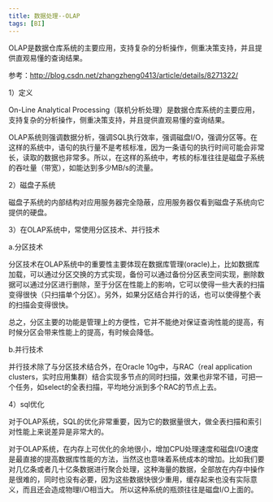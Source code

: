 ```yaml
---
title: 数据处理--OLAP
tags: [BI]
---
```


OLAP是数据仓库系统的主要应用，支持复杂的分析操作，侧重决策支持，并且提供直观易懂的查询结果。

参考：http://blog.csdn.net/zhangzheng0413/article/details/8271322/

1）定义

On-Line Analytical Processing（联机分析处理）是数据仓库系统的主要应用，支持复杂的分析操作，侧重决策支持，并且提供直观易懂的查询结果。 

OLAP系统则强调数据分析，强调SQL执行效率，强调磁盘I/O，强调分区等。在这样的系统中，语句的执行量不是考核标准，因为一条语句的执行时间可能会非常长，读取的数据也非常多。所以，在这样的系统中，考核的标准往往是磁盘子系统的吞吐量（带宽），如能达到多少MB/s的流量。

2）磁盘子系统

磁盘子系统的内部结构对应用服务器完全隐蔽，应用服务器仅看到磁盘子系统向它提供的硬盘。

3）在OLAP系统中，常使用分区技术、并行技术

a.分区技术

分区技术在OLAP系统中的重要性主要体现在数据库管理(oracle)上，比如数据库加载，可以通过分区交换的方式实现，备份可以通过备份分区表空间实现，删除数据可以通过分区进行删除，至于分区在性能上的影响，它可以使得一些大表的扫描变得很快（只扫描单个分区）。另外，如果分区结合并行的话，也可以使得整个表的扫描会变得很快。

总之，分区主要的功能是管理上的方便性，它并不能绝对保证查询性能的提高，有时候分区会带来性能上的提高，有时候会降低。

b.并行技术

并行技术除了与分区技术结合外，在Oracle 10g中，与RAC（real application clusters，实时应用集群）结合实现多节点的同时扫描，效果也非常不错，可把一个任务，如select的全表扫描，平均地分派到多个RAC的节点上去。

4）sql优化

对于OLAP系统，SQL的优化非常重要，因为它的数据量很大，做全表扫描和索引对性能上来说差异是非常大的。

对于OLAP系统，在内存上可优化的余地很小，增加CPU处理速度和磁盘I/O速度是最直接的提高数据库性能的方法，当然这也意味着系统成本的增加。比如我们要对几亿条或者几十亿条数据进行聚合处理，这种海量的数据，全部放在内存中操作是很难的，同时也没有必要，因为这些数据快很少重用，缓存起来也没有实际意义，而且还会造成物理I/O相当大。 所以这种系统的瓶颈往往是磁盘I/O上面的。